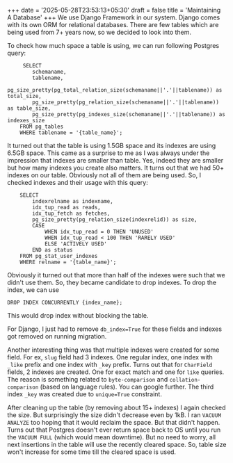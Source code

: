 +++
date = '2025-05-28T23:53:13+05:30'
draft = false
title = 'Maintaining A Database'
+++
We use Django Framework in our system. Django comes with its own ORM for relational databases. There are few tables which are being used from 7+ years now, so we decided to look into them. 

To check how much space a table is using, we can run following Postgres query: 
```
     SELECT
        schemaname,
        tablename,
        pg_size_pretty(pg_total_relation_size(schemaname||'.'||tablename)) as total_size,
        pg_size_pretty(pg_relation_size(schemaname||'.'||tablename)) as table_size,
        pg_size_pretty(pg_indexes_size(schemaname||'.'||tablename)) as indexes_size
    FROM pg_tables
    WHERE tablename = '{table_name}';
```

It turned out that the table is using 1.5GB space and its indexes are using 6.5GB space. This came as a surprise to me as I was always under the impression that indexes are smaller than table. Yes, indeed they are smaller but how many indexes you create also matters. It turns out that we had 50+ indexes on our table. Obviously not all of them are being used. So, I checked indexes and their usage with this query: 
```
    SELECT
        indexrelname as indexname,
        idx_tup_read as reads,
        idx_tup_fetch as fetches,
        pg_size_pretty(pg_relation_size(indexrelid)) as size,
        CASE
            WHEN idx_tup_read = 0 THEN 'UNUSED'
            WHEN idx_tup_read < 100 THEN 'RARELY USED'
            ELSE 'ACTIVELY USED'
        END as status
    FROM pg_stat_user_indexes
    WHERE relname = '{table_name}';
```

Obviously it turned out that more than half of the indexes were such that we didn't use them. So, they became candidate to drop indexes. To drop the index, we can use 
```
DROP INDEX CONCURRENTLY {index_name};
```
This would drop index without blocking the table. 

For Django, I just had to remove `db_index=True` for these fields and indexes got removed on running migration.

Another interesting thing was that multiple indexes were created for some field. For ex, `slug` field had 3 indexes. One regular index, one index with `_like` prefix and one index with `_key` prefix. Turns out that for `CharField` fields, 2 indexes are created. One for exact match and one for `like` queries. The reason is something related to `byte-comparison` and `collation-comparison` (based on language rules). You can google further. The third index `_key` was created due to `unique=True` constraint. 

After cleaning up the table (by removing about 15+ indexes) I again checked the size. But surprisingly the size didn't decrease even by 1kB. I ran `VACUUM ANALYZE` too hoping that it would reclaim the space. But that didn't happen. Turns out that Postgres doesn't ever return space back to OS until you run the `VACUUM FULL` (which would mean downtime). But no need to worry, all next insertions in the table will use the recently cleared space. So, table size won't increase for some time till the cleared space is used. 